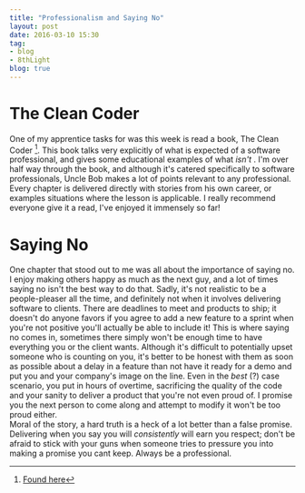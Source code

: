 ```yaml
---
title: "Professionalism and Saying No"
layout: post
date: 2016-03-10 15:30
tag:
- blog
- 8thLight
blog: true
---
```


# The Clean Coder

 One of my apprentice tasks for was this week is read a book, The Clean Coder [^1]. This book talks very explicitly of what is expected of a software professional, and gives some educational examples of what *isn't* . I'm over half way through the book, and although it's catered specifically to software professionals, Uncle Bob makes a lot of points relevant to any professional. Every chapter is delivered directly with stories from his own career, or examples situations where the lesson is applicable. I really recommend everyone give it a read, I've enjoyed it immensely so far!

# Saying No

One chapter that stood out to me was all about the importance of saying no. I enjoy  making others happy as much as the next guy, and a lot of times saying no isn't the best way to do that. Sadly, it's not realistic to be a people-pleaser all the time, and definitely not when it involves delivering software to clients. There are deadlines to meet and products to ship; it doesn't do anyone favors if you agree to add a new feature to a sprint when you're not positive you'll actually be able to include it! This is where saying no comes in, sometimes there simply won't be enough time to have everything you or the client wants. Although it's difficult to potentially upset someone who is counting on you, it's better to be honest with them as soon as possible about a delay in a feature than not have it ready for a demo and put you and your company's image on the line. Even in the *best* (?) case scenario, you put in hours of overtime, sacrificing the quality of the code and your sanity to deliver a product that you're not even proud of. I promise you the next person to come along and attempt to modify it won't be too proud either.  
Moral of the story, a hard truth is a heck of a lot better than a false promise. Delivering when you say you will *consistently* will earn you respect; don't be afraid to stick with your guns when someone tries to pressure you into making a promise you cant keep. Always be a professional.

[^1]: [Found here](http://www.amazon.com/The-Clean-Coder-Professional-Programmers/dp/0137081073)
